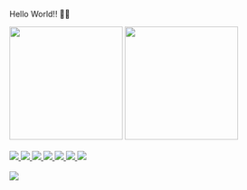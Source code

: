 Hello World!! 👋👋

<div style "display: flex" >
<img height="200em" src="https://github-readme-stats.vercel.app/api?username=matganzala&show_icons=true&theme=radical&include_all_commits=true&count_private=true"/>
  <img height="200em" src="https://github-readme-stats.vercel.app/api/top-langs/?username=matganzala&theme=radical"/>
  <a href="https://github.com/matganzala">
</div>
<br>
<div style="display: inline_block">   
  <img src="https://img.icons8.com/color/48/null/linux--v1.png"/>
  <img src="https://img.icons8.com/color/48/null/c-programming.png"/>
  <img src="https://img.icons8.com/fluency/48/000000/typescript--v1.png"/>  
  <img src="https://img.icons8.com/color/48/000000/react-native.png"/>
  <img src="https://img.icons8.com/color/48/000000/bootstrap.png"/>  
  <img src="https://img.icons8.com/color/48/000000/git.png"/>
  <img src="https://img.icons8.com/color/48/null/nextjs.png"/>
 </div> 
 <br>
<div style "display: inline-block">
    <a height="30" width="30" href="https://www.linkedin.com/in/matheus-ganzala-nunes-teixeira-276b4415b/" target="_blank"><img src="https://img.shields.io/badge/-LinkedIn-%230077B5?style=for-the-badge&logo=linkedin&logoColor=white" target="_blank"></a>   
</div>
    

